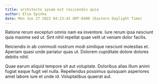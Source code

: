 ```yaml
---
title: architecto ipsam est reiciendis quia
author: Elsa Spinka
date: Mon Jun 27 2022 04:23:43 GMT-0400 (Eastern Daylight Time)
---
```

Ratione rerum excepturi omnis nam ea inventore. Iure rerum ipsa nesciunt quia maxime sed ut. Sint nihil repellat quae velit ut veniam dolor facilis.

 Reiciendis in ab commodi nostrum modi similique nesciunt molestias et. Aperiam quasi unde pariatur quas ut. Dolorem cupiditate dolore dolores debitis nihil.

 Quae earum aliquid tempore sit aut voluptate. Doloribus alias illum animi fugiat eaque fugit vel nulla. Repellendus possimus quisquam asperiores amet labore iure et unde id. Voluptatibus quaerat aut.